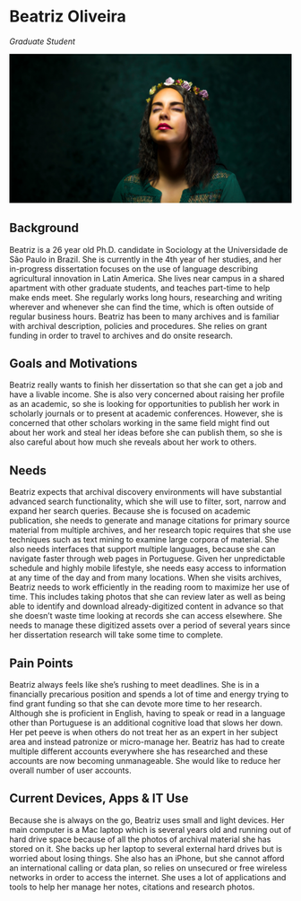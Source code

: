 # Beatriz Oliveira

_Graduate Student_

![persona image](img/beatriz-oliviera.jpg)

## Background

Beatriz is a 26 year old Ph.D. candidate in Sociology at the Universidade de São Paulo in Brazil. She is currently in the 4th year of her studies, and her in-progress dissertation focuses on the use of language describing agricultural innovation in Latin America. She lives near campus in a shared apartment with other graduate students, and teaches part-time to help make ends meet. She regularly works long hours, researching and writing wherever and whenever she can find the time, which is often outside of regular business hours. Beatriz has been to many archives and is familiar with archival description, policies and procedures. She relies on grant funding in order to travel to archives and do onsite research.

## Goals and Motivations

Beatriz really wants to finish her dissertation so that she can get a job and have a livable income. She is also very concerned about raising her profile as an academic, so she is looking for opportunities to publish her work in scholarly journals or to present at academic conferences. However, she is concerned that other scholars working in the same field might find out about her work and steal her ideas before she can publish them, so she is also careful about how much she reveals about her work to others.

## Needs

Beatriz expects that archival discovery environments will have substantial advanced search functionality, which she will use to filter, sort, narrow and expand her search queries. Because she is focused on academic publication, she needs to generate and manage citations for primary source material from multiple archives, and her research topic requires that she use techniques such as text mining to examine large corpora of material. She also needs interfaces that support multiple languages, because she can navigate faster through web pages in Portuguese. Given her unpredictable schedule and highly mobile lifestyle, she needs easy access to information at any time of the day and from many locations. When she visits archives, Beatriz needs to work efficiently in the reading room to maximize her use of time. This includes taking photos that she can review later as well as being able to identify and download already-digitized content in advance so that she doesn’t waste time looking at records she can access elsewhere. She needs to manage these digitized assets over a period of several years since her dissertation research will take some time to complete.

## Pain Points

Beatriz always feels like she’s rushing to meet deadlines. She is in a financially precarious position and spends a lot of time and energy trying to find grant funding so that she can devote more time to her research. Although she is proficient in English, having to speak or read in a language other than Portuguese is an additional cognitive load that slows her down. Her pet peeve is when others do not treat her as an expert in her subject area and instead patronize or micro-manage her. Beatriz has had to create multiple different accounts everywhere she has researched and these accounts are now becoming unmanageable. She would like to reduce her overall number of user accounts.

## Current Devices, Apps & IT Use

Because she is always on the go, Beatriz uses small and light devices. Her main computer is a Mac laptop which is several years old and running out of hard drive space because of all the photos of archival material she has stored on it. She backs up her laptop to several external hard drives but is worried about losing things. She also has an iPhone, but she cannot afford an international calling or data plan, so relies on unsecured or free wireless networks in order to access the internet. She uses a lot of applications and tools to help her manage her notes, citations and research photos.
